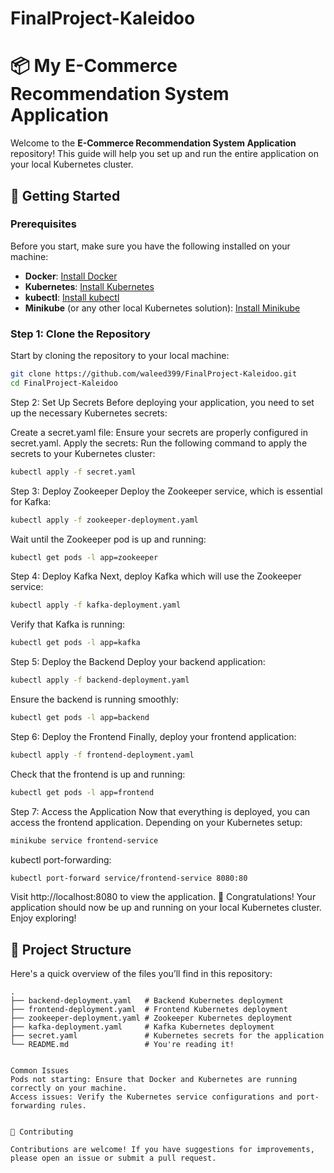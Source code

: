 # FinalProject-Kaleidoo

# 📦 My E-Commerce Recommendation System Application

Welcome to the **E-Commerce Recommendation System Application** repository! This guide will help you set up and run the entire application on your local Kubernetes cluster.

## 🚀 Getting Started

### Prerequisites

Before you start, make sure you have the following installed on your machine:

- **Docker**: [Install Docker](https://docs.docker.com/get-docker/)
- **Kubernetes**: [Install Kubernetes](https://kubernetes.io/docs/tasks/tools/)
- **kubectl**: [Install kubectl](https://kubernetes.io/docs/tasks/tools/install-kubectl/)
- **Minikube** (or any other local Kubernetes solution): [Install Minikube](https://minikube.sigs.k8s.io/docs/start/)

### Step 1: Clone the Repository

Start by cloning the repository to your local machine:

```bash
git clone https://github.com/waleed399/FinalProject-Kaleidoo.git
cd FinalProject-Kaleidoo
```

Step 2: Set Up Secrets
Before deploying your application, you need to set up the necessary Kubernetes secrets:

Create a secret.yaml file:
Ensure your secrets are properly configured in secret.yaml.
Apply the secrets:
Run the following command to apply the secrets to your Kubernetes cluster:

```bash
kubectl apply -f secret.yaml
```

Step 3: Deploy Zookeeper
Deploy the Zookeeper service, which is essential for Kafka:

```bash
kubectl apply -f zookeeper-deployment.yaml
```

Wait until the Zookeeper pod is up and running:

```bash
kubectl get pods -l app=zookeeper
```

Step 4: Deploy Kafka
Next, deploy Kafka which will use the Zookeeper service:

```bash
kubectl apply -f kafka-deployment.yaml
```

Verify that Kafka is running:

```bash
kubectl get pods -l app=kafka
```

Step 5: Deploy the Backend
Deploy your backend application:

```bash
kubectl apply -f backend-deployment.yaml
```

Ensure the backend is running smoothly:

```bash
kubectl get pods -l app=backend
```

Step 6: Deploy the Frontend
Finally, deploy your frontend application:

```bash
kubectl apply -f frontend-deployment.yaml
```

Check that the frontend is up and running:

```bash
kubectl get pods -l app=frontend
```

Step 7: Access the Application
Now that everything is deployed, you can access the frontend application. Depending on your Kubernetes setup:

```bash
minikube service frontend-service
```

kubectl port-forwarding:

```bash
kubectl port-forward service/frontend-service 8080:80
```

Visit http://localhost:8080 to view the application.
🎉 Congratulations!
Your application should now be up and running on your local Kubernetes cluster. Enjoy exploring!

## 📂 Project Structure

Here's a quick overview of the files you’ll find in this repository:

```plaintext
.
├── backend-deployment.yaml   # Backend Kubernetes deployment
├── frontend-deployment.yaml  # Frontend Kubernetes deployment
├── zookeeper-deployment.yaml # Zookeeper Kubernetes deployment
├── kafka-deployment.yaml     # Kafka Kubernetes deployment
├── secret.yaml               # Kubernetes secrets for the application
└── README.md                 # You're reading it!


Common Issues
Pods not starting: Ensure that Docker and Kubernetes are running correctly on your machine.
Access issues: Verify the Kubernetes service configurations and port-forwarding rules.


🤝 Contributing

Contributions are welcome! If you have suggestions for improvements, please open an issue or submit a pull request.
```
